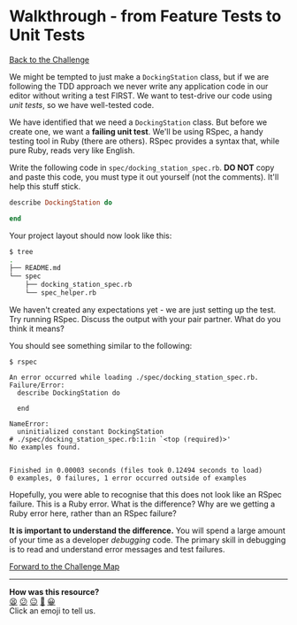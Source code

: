 # Walkthrough - from Feature Tests to Unit Tests

[Back to the Challenge](../5_from_feature_tests_to_unit_tests.md)

We might be tempted to just make a `DockingStation` class, but if we are following the TDD approach we never write any application code in our editor without writing a test FIRST.  We want to test-drive our code using *unit tests*, so we have well-tested code.

We have identified that we need a `DockingStation` class.  But before we create one, we want a **failing unit test**.  We'll be using RSpec, a handy testing tool in Ruby (there are others).  RSpec provides a syntax that, while pure Ruby, reads very like English.

Write the following code in `spec/docking_station_spec.rb`.  **DO NOT** copy and paste this code, you must type it out yourself (not the comments). It'll help this stuff stick.

```ruby
describe DockingStation do

end
```

Your project layout should now look like this:

```sh
$ tree
.
├── README.md
└── spec
    ├── docking_station_spec.rb
    └── spec_helper.rb
```

We haven't created any expectations yet - we are just setting up the test.  Try running RSpec.  Discuss the output with your pair partner.  What do you think it means?

You should see something similar to the following:
```
$ rspec

An error occurred while loading ./spec/docking_station_spec.rb.
Failure/Error:
  describe DockingStation do

  end

NameError:
  uninitialized constant DockingStation
# ./spec/docking_station_spec.rb:1:in `<top (required)>'
No examples found.


Finished in 0.00003 seconds (files took 0.12494 seconds to load)
0 examples, 0 failures, 1 error occurred outside of examples

```

Hopefully, you were able to recognise that this does not look like an RSpec failure.  This is a Ruby error.  What is the difference?  Why are we getting a Ruby error here, rather than an RSpec failure?

**It is important to understand the difference.**  You will spend a large amount of your time as a developer *debugging* code.  The primary skill in debugging is to read and understand error messages and test failures.

[Forward to the Challenge Map](../0_challenge_map.md)

<!-- BEGIN GENERATED SECTION DO NOT EDIT -->

---

**How was this resource?**  
[😫](https://airtable.com/shrUJ3t7KLMqVRFKR?prefill_Repository=course&prefill_File=boris_bikes/walkthroughs/5.md&prefill_Sentiment=😫) [😕](https://airtable.com/shrUJ3t7KLMqVRFKR?prefill_Repository=course&prefill_File=boris_bikes/walkthroughs/5.md&prefill_Sentiment=😕) [😐](https://airtable.com/shrUJ3t7KLMqVRFKR?prefill_Repository=course&prefill_File=boris_bikes/walkthroughs/5.md&prefill_Sentiment=😐) [🙂](https://airtable.com/shrUJ3t7KLMqVRFKR?prefill_Repository=course&prefill_File=boris_bikes/walkthroughs/5.md&prefill_Sentiment=🙂) [😀](https://airtable.com/shrUJ3t7KLMqVRFKR?prefill_Repository=course&prefill_File=boris_bikes/walkthroughs/5.md&prefill_Sentiment=😀)  
Click an emoji to tell us.

<!-- END GENERATED SECTION DO NOT EDIT -->
